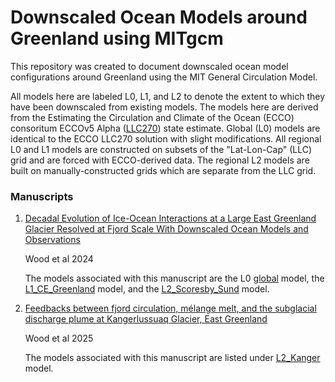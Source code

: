 # Downscaled Ocean Models around Greenland using MITgcm

This repository was created to document downscaled ocean model configurations around Greenland using the MIT General Circulation Model. 

All models here are labeled L0, L1, and L2 to denote the extent to which they have been downscaled from existing models. The models here are derived from the Estimating the Circulation and Climate of the Ocean (ECCO) consoritum ECCOv5 Alpha ([LLC270](https://github.com/MITgcm-contrib/llc_hires/tree/master/llc_270)) state estimate. Global (L0) models are identical to the ECCO LLC270 solution with slight modifications. All regional L0 and L1 models are constructed on subsets of the "Lat-Lon-Cap" (LLC) grid and are forced with ECCO-derived data. The regional L2 models are built on manually-constructed grids which are separate from the LLC grid. 


### Manuscripts
1. [Decadal Evolution of Ice-Ocean Interactions at a Large East Greenland Glacier Resolved at Fjord Scale With Downscaled Ocean Models and Observations](https://agupubs.onlinelibrary.wiley.com/doi/full/10.1029/2023GL107983)

   Wood et al 2024

   The models associated with this manuscript are the L0 [global](https://github.com/mhwood/downscale_greenland/tree/main/L0/global) model, the [L1_CE_Greenland](https://github.com/mhwood/downscale_greenland/tree/main/L1/L1_CE_Greenland) model, and the [L2_Scoresby_Sund](https://github.com/mhwood/downscale_greenland/tree/main/L2/L2_Scoresby_Sund) model.

2. [Feedbacks between fjord circulation, mélange melt, and the subglacial discharge plume at Kangerlussuaq Glacier, East Greenland](https://doi.org/10.1029/2024JC021639)

   Wood et al 2025

   The models associated with this manuscript are listed under [L2_Kanger](https://github.com/mhwood/downscale_greenland/tree/main/L2/L2_Kanger) model.


